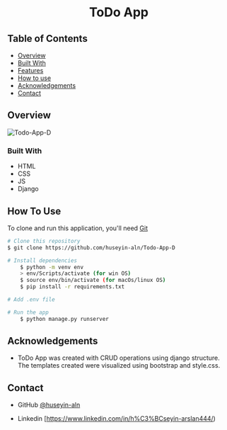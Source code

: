 <h1 align="center">ToDo App</h1>


<!-- TABLE OF CONTENTS -->

## Table of Contents

- [Overview](#overview)
- [Built With](#built-with)
- [Features](#features)
- [How to use](#how-to-use)
- [Acknowledgements](#acknowledgements)
- [Contact](#contact)

<!-- OVERVIEW -->

## Overview

![Todo-App-D](https://user-images.githubusercontent.com/101873227/187294478-3d797769-84f8-4566-a117-abc386328a1e.gif)

### Built With



- HTML
- CSS
- JS
- Django

## How To Use



To clone and run this application, you'll need [Git](https://git-scm.com) 
```bash
# Clone this repository
$ git clone https://github.com/huseyin-aln/Todo-App-D

# Install dependencies
    $ python -m venv env
    > env/Scripts/activate (for win OS)
    $ source env/bin/activate (for macOs/linux OS)
    $ pip install -r requirements.txt

# Add .env file

# Run the app
    $ python manage.py runserver
```

## Acknowledgements
- ToDo App was created with CRUD operations using django structure. The templates created were visualized using bootstrap and style.css.

## Contact


- GitHub [@huseyin-aln](https://{github.com/husein-aln})

- Linkedin [https://www.linkedin.com/in/h%C3%BCseyin-arslan444/)

